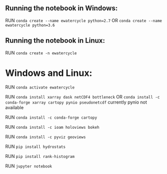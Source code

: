 ## Running the notebook in Windows:

RUN 
```conda create --name ewatercycle python=2.7```
OR
```conda create --name ewatercycle python=3.6```

## Running the notebook in Linux:

RUN
```conda create -n ewatercycle```

# Windows and Linux:

RUN 
```conda activate ewatercycle```

RUN 
```conda install xarray dask netCDF4 bottleneck```
OR 
```conda install -c conda-forge xarray cartopy pynio pseudonetcdf``` 
currently pynio not available

RUN 
```conda install -c conda-forge cartopy```

RUN 
```conda install -c ioam holoviews bokeh```

RUN ```conda install -c pyviz geoviews```

RUN 
```pip install hydrostats```


RUN 
```pip install rank-histogram```

RUN 
```jupyter notebook```

